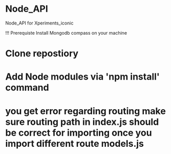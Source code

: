 # Node_API
Node_API for Xperiments_iconic

!!! Prerequiste
Install Mongodb compass on your machine 

# Clone repostiory
# Add Node modules via 'npm install' command
#  you get error regarding routing make sure routing path in index.js should be correct for importing once you import  different route models.js


